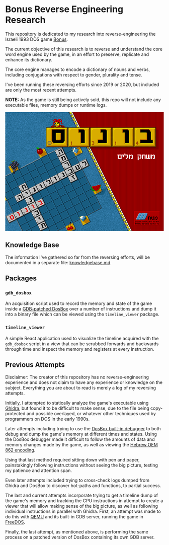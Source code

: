 # Bonus Reverse Engineering Research

This repository is dedicated to my research into reverse-engineering the Israeli 1993 DOS game [Bonus](https://www.mobygames.com/game/dos/bonus).

The current objective of this research is to reverse and understand the core word engine used by the game, in an effort to preserve, replicate and enhance its dictionary. 

The core engine manages to encode a dictionary of nouns and verbs, including conjugations with respect to gender, plurality and tense.

I've been running these reversing efforts since 2019 or 2020, but included are only the most recent attempts.

**NOTE:** As the game is still being actively sold, this repo will not include any executable files, memory dumps or runtime logs.

![](.github/screenshot.png)

## Knowledge Base

The information I've gathered so far from the reversing efforts, will be documented in a separate file: [knowledgebase.md](knowledgebase.md).

## Packages

### `gdb_dosbox`

An acquisition script used to record the memory and state of the game inside a [GDB-patched DosBox](https://www.vogons.org/viewtopic.php?t=30538) 
over a number of instructions and dump it into a binary file which can be viewed using the `timeline_viewer` package.

### `timeline_viewer`

A simple React application used to visualize the timeline acquired with the `gdb_dosbox` script in a view that can be scrubbed
forwards and backwards through time and inspect the memory and registers at every instruction.

## Previous Attempts

Disclaimer: The creator of this repository has no reverse-engineering experience and does not claim to have any experience 
or knowledge on the subject. Everything you are about to read is merely a log of my reversing attempts.

Initially, I attempted to statically analyze the game's executable using [Ghidra](https://github.com/NationalSecurityAgency/ghidra),
but found it to be difficult to make sense, due to the file being copy-protected and possible overlayed, or whatever other
techniques used by programmers on DOS in the early 1990s.

Later attempts including trying to use the [DosBox built-in debugger](https://www.vogons.org/viewtopic.php?t=3944) to both debug
and dump the game's memory at different times and states. 
Using the DosBox debugger made it difficult to follow the amounts of data and memory changes made by the game, as well as viewing the [Hebrew OEM 862 encoding](https://en.wikipedia.org/wiki/Code_page_862).

Using that last method required sitting down with pen and paper, painstakingly following instructions without seeing the big picture, 
testing my patience and attention span.

Even later attempts included trying to cross-check logs dumped from Ghidra and DosBox to discover hot-paths and functions, to partial success.

The last and current attempts incorporate trying to get a timeline dump of the game's memory and tracking the CPU instructions 
in attempt to create a viewer that will allow making sense of the big picture, as well as following individual instructions in parallel with Ghidra.
First, an attempt was made to do this with [QEMU](https://www.qemu.org/) and its built-in GDB server, running the game in [FreeDOS](https://www.freedos.org/).

Finally, the last attempt, as mentioned above, is performing the same process on a patched version of DosBox containing its own GDB server.